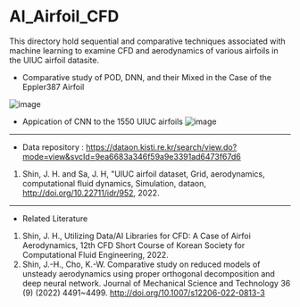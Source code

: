 # AI_Airfoil_CFD
This directory hold sequential and comparative techniques associated with machine learning to examine CFD and aerodynamics of various airfoils in the UIUC airfoil datasite.

- Comparative study of POD, DNN, and their Mixed in the Case of the Eppler387 Airfoil 

![image](https://user-images.githubusercontent.com/16720947/179479502-5a29d10b-15ac-422d-800d-afe34d083ac1.png)

- Appication of CNN to the 1550 UIUC airfoils 
![image](https://user-images.githubusercontent.com/16720947/179875485-2062a4ad-1a8b-4abf-8ff4-ff8c57b3200e.png)

-------------------------------------------------------------------------------

- Data repository : https://dataon.kisti.re.kr/search/view.do?mode=view&svcId=9ea6683a346f59a9e3391ad6473f67d6 
1. Shin, J. H. and Sa, J. H, "UIUC airfoil dataset, Grid, aerodynamics, computational fluid dynamics, Simulation, dataon, http://doi.org/10.22711/idr/952, 2022.
  
-------------------------------------------------------------------------------

- Related Literature
1. Shin, J. H., Utilizing Data/AI Libraries for CFD: A Case of Airfoi Aerodynamics, 12th CFD Short Course of Korean Society for Computational Fluid Engineering, 2022. 
2. Shin, J.-H., Cho, K.-W. Comparative study on reduced models of unsteady aerodynamics using proper orthogonal decomposition and deep neural network. Journal of Mechanical Science and Technology 36 (9) (2022) 4491~4499. http://doi.org/10.1007/s12206-022-0813-3
